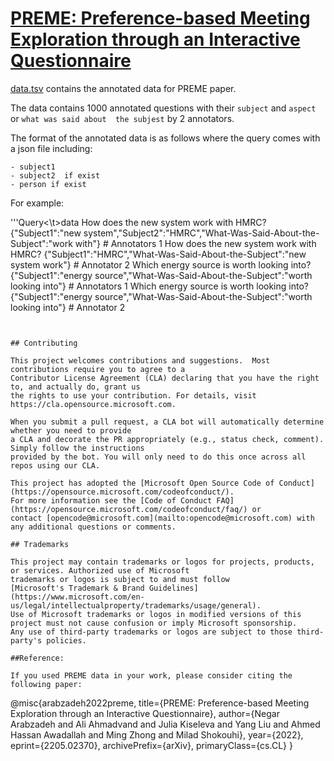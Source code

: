 # [PREME: Preference-based Meeting Exploration through an Interactive Questionnaire](https://arxiv.org/pdf/2205.02370)
[data.tsv](https://github.com/microsoft/preme/blob/main/data.tsv) contains the annotated data for PREME paper.

The data contains 1000 annotated questions with their ```subject``` and ```aspect``` or ```what was said about  the subjest``` by 2 annotators. 

The format of the annotated data is as follows where the query comes with a json file including:
```
- subject1
- subject2  if exist 
- person if exist
```
For example:

'''Query<\t>data
 How does the new system work with HMRC?  {"Subject1":"new system","Subject2":"HMRC","What-Was-Said-About-the-Subject":"work with"} # Annotators 1 
 How does the new system work with HMRC?	{"Subject1":"HMRC","What-Was-Said-About-the-Subject":"new system work"} # Annotator 2
 Which energy source is worth looking into?	{"Subject1":"energy source","What-Was-Said-About-the-Subject":"worth looking into"} # Annotators 1 
 Which energy source is worth looking into?	{"Subject1":"energy source","What-Was-Said-About-the-Subject":"worth looking into"} # Annotator 2
 ```
 
 
## Contributing

This project welcomes contributions and suggestions.  Most contributions require you to agree to a
Contributor License Agreement (CLA) declaring that you have the right to, and actually do, grant us
the rights to use your contribution. For details, visit https://cla.opensource.microsoft.com.

When you submit a pull request, a CLA bot will automatically determine whether you need to provide
a CLA and decorate the PR appropriately (e.g., status check, comment). Simply follow the instructions
provided by the bot. You will only need to do this once across all repos using our CLA.

This project has adopted the [Microsoft Open Source Code of Conduct](https://opensource.microsoft.com/codeofconduct/).
For more information see the [Code of Conduct FAQ](https://opensource.microsoft.com/codeofconduct/faq/) or
contact [opencode@microsoft.com](mailto:opencode@microsoft.com) with any additional questions or comments.

## Trademarks

This project may contain trademarks or logos for projects, products, or services. Authorized use of Microsoft 
trademarks or logos is subject to and must follow 
[Microsoft's Trademark & Brand Guidelines](https://www.microsoft.com/en-us/legal/intellectualproperty/trademarks/usage/general).
Use of Microsoft trademarks or logos in modified versions of this project must not cause confusion or imply Microsoft sponsorship.
Any use of third-party trademarks or logos are subject to those third-party's policies.

##Reference:

If you used PREME data in your work, please consider citing the following paper:
```
@misc{arabzadeh2022preme,
      title={PREME: Preference-based Meeting Exploration through an Interactive Questionnaire}, 
      author={Negar Arabzadeh and Ali Ahmadvand and Julia Kiseleva and Yang Liu and Ahmed Hassan Awadallah and Ming Zhong and Milad Shokouhi},
      year={2022},
      eprint={2205.02370},
      archivePrefix={arXiv},
      primaryClass={cs.CL}
}
```
